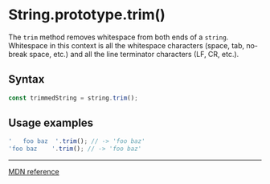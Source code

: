 # String.prototype.trim()

The `trim` method removes whitespace from both ends of a `string`. Whitespace in this context is all the whitespace characters (space, tab, no-break space, etc.) and all the line terminator characters (LF, CR, etc.).

## Syntax

```js
const trimmedString = string.trim();
```

## Usage examples

```js
'   foo baz  '.trim(); // -> 'foo baz'
'foo baz    '.trim(); // -> 'foo baz'
```

---

[MDN reference](https://developer.mozilla.org/en-US/docs/Web/JavaScript/Reference/Global_Objects/String/Trim)
